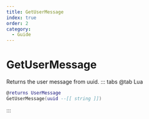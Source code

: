 ```yaml
---
title: GetUserMessage
index: true
order: 2
category:
  - Guide
---
```


# GetUserMessage
Returns the user message from uuid.
::: tabs
@tab Lua
```lua
@returns UserMessage
GetUserMessage(uuid --[[ string ]])
```

:::